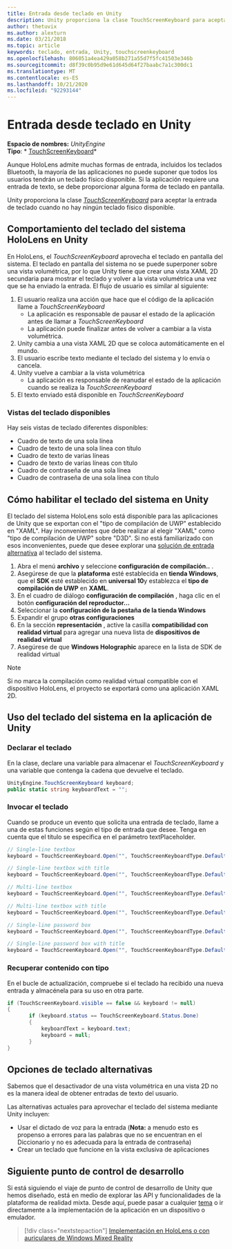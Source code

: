 ```yaml
---
title: Entrada desde teclado en Unity
description: Unity proporciona la clase TouchScreenKeyboard para aceptar la entrada de teclado cuando no hay ningún teclado físico disponible.
author: thetuvix
ms.author: alexturn
ms.date: 03/21/2018
ms.topic: article
keywords: teclado, entrada, Unity, touchscreenkeyboard
ms.openlocfilehash: 806051a4ea429a058b271a55d7f5fc41503e346b
ms.sourcegitcommit: d8f39c0b95d9e61d645d64f27baabc7a1c300dc1
ms.translationtype: MT
ms.contentlocale: es-ES
ms.lasthandoff: 10/21/2020
ms.locfileid: "92293144"
---
```

# <a name="keyboard-input-in-unity"></a>Entrada desde teclado en Unity

**Espacio de nombres:** *UnityEngine*<br>
 **Tipo**: * [TouchScreenKeyboard](https://docs.unity3d.com/ScriptReference/TouchScreenKeyboard.html)*

Aunque HoloLens admite muchas formas de entrada, incluidos los teclados Bluetooth, la mayoría de las aplicaciones no puede suponer que todos los usuarios tendrán un teclado físico disponible. Si la aplicación requiere una entrada de texto, se debe proporcionar alguna forma de teclado en pantalla.

Unity proporciona la clase *[TouchScreenKeyboard](https://docs.unity3d.com/ScriptReference/TouchScreenKeyboard.html)* para aceptar la entrada de teclado cuando no hay ningún teclado físico disponible.

## <a name="hololens-system-keyboard-behavior-in-unity"></a>Comportamiento del teclado del sistema HoloLens en Unity

En HoloLens, el *TouchScreenKeyboard* aprovecha el teclado en pantalla del sistema. El teclado en pantalla del sistema no se puede superponer sobre una vista volumétrica, por lo que Unity tiene que crear una vista XAML 2D secundaria para mostrar el teclado y volver a la vista volumétrica una vez que se ha enviado la entrada. El flujo de usuario es similar al siguiente:
1. El usuario realiza una acción que hace que el código de la aplicación llame a *TouchScreenKeyboard*
    * La aplicación es responsable de pausar el estado de la aplicación antes de llamar a *TouchScreenKeyboard*
    * La aplicación puede finalizar antes de volver a cambiar a la vista volumétrica.
2. Unity cambia a una vista XAML 2D que se coloca automáticamente en el mundo.
3. El usuario escribe texto mediante el teclado del sistema y lo envía o cancela.
4. Unity vuelve a cambiar a la vista volumétrica
    * La aplicación es responsable de reanudar el estado de la aplicación cuando se realiza la *TouchScreenKeyboard*
5. El texto enviado está disponible en *TouchScreenKeyboard*

### <a name="available-keyboard-views"></a>Vistas del teclado disponibles

Hay seis vistas de teclado diferentes disponibles:
* Cuadro de texto de una sola línea
* Cuadro de texto de una sola línea con título
* Cuadro de texto de varias líneas
* Cuadro de texto de varias líneas con título
* Cuadro de contraseña de una sola línea
* Cuadro de contraseña de una sola línea con título

## <a name="how-to-enable-the-system-keyboard-in-unity"></a>Cómo habilitar el teclado del sistema en Unity

El teclado del sistema HoloLens solo está disponible para las aplicaciones de Unity que se exportan con el "tipo de compilación de UWP" establecido en "XAML". Hay inconvenientes que debe realizar al elegir "XAML" como "tipo de compilación de UWP" sobre "D3D". Si no está familiarizado con esos inconvenientes, puede que desee explorar una [solución de entrada alternativa](#alternative-keyboard-options) al teclado del sistema.
1. Abra el menú **archivo** y seleccione **configuración de compilación..** .
2. Asegúrese de que la **plataforma** esté establecida en **tienda Windows**, que el **SDK** esté establecido en **universal 10**y establezca el **tipo de compilación de UWP** en **XAML**.
3. En el cuadro de diálogo **configuración de compilación** , haga clic en el botón **configuración del reproductor...**
4. Seleccionar la **configuración de la pestaña de la tienda Windows**
5. Expandir el grupo **otras configuraciones**
6. En la sección **representación** , active la casilla **compatibilidad con realidad virtual** para agregar una nueva lista de **dispositivos de realidad virtual**
7. Asegúrese de que **Windows Holographic** aparece en la lista de SDK de realidad virtual

>[!NOTE]
>Si no marca la compilación como realidad virtual compatible con el dispositivo HoloLens, el proyecto se exportará como una aplicación XAML 2D.

## <a name="using-the-system-keyboard-in-your-unity-app"></a>Uso del teclado del sistema en la aplicación de Unity

### <a name="declare-the-keyboard"></a>Declarar el teclado

En la clase, declare una variable para almacenar el *TouchScreenKeyboard* y una variable que contenga la cadena que devuelve el teclado.

```cs
UnityEngine.TouchScreenKeyboard keyboard;
public static string keyboardText = "";
```

### <a name="invoke-the-keyboard"></a>Invocar el teclado

Cuando se produce un evento que solicita una entrada de teclado, llame a una de estas funciones según el tipo de entrada que desee. Tenga en cuenta que el título se especifica en el parámetro textPlaceholder.

```cs
// Single-line textbox
keyboard = TouchScreenKeyboard.Open("", TouchScreenKeyboardType.Default, false, false, false, false);

// Single-line textbox with title
keyboard = TouchScreenKeyboard.Open("", TouchScreenKeyboardType.Default, false, false, false, false, "Single-line title");

// Multi-line textbox
keyboard = TouchScreenKeyboard.Open("", TouchScreenKeyboardType.Default, false, true, false, false);

// Multi-line textbox with title
keyboard = TouchScreenKeyboard.Open("", TouchScreenKeyboardType.Default, false, true, false, false, "Multi-line Title");

// Single-line password box
keyboard = TouchScreenKeyboard.Open("", TouchScreenKeyboardType.Default, false, false, true, false);

// Single-line password box with title
keyboard = TouchScreenKeyboard.Open("", TouchScreenKeyboardType.Default, false, false, true, false, "Secure Single-line Title");
```

### <a name="retrieve-typed-contents"></a>Recuperar contenido con tipo

En el bucle de actualización, compruebe si el teclado ha recibido una nueva entrada y almacénela para su uso en otra parte.

```cs
if (TouchScreenKeyboard.visible == false && keyboard != null)
{
       if (keyboard.status == TouchScreenKeyboard.Status.Done)
       {
           keyboardText = keyboard.text;
           keyboard = null;
       }
}
```

## <a name="alternative-keyboard-options"></a>Opciones de teclado alternativas

Sabemos que el desactivador de una vista volumétrica en una vista 2D no es la manera ideal de obtener entradas de texto del usuario.

Las alternativas actuales para aprovechar el teclado del sistema mediante Unity incluyen:
* Usar el dictado de voz para la entrada (<b>Nota:</b> a menudo esto es propenso a errores para las palabras que no se encuentran en el Diccionario y no es adecuada para la entrada de contraseña)
* Crear un teclado que funcione en la vista exclusiva de aplicaciones

## <a name="next-development-checkpoint"></a>Siguiente punto de control de desarrollo

Si está siguiendo el viaje de punto de control de desarrollo de Unity que hemos diseñado, está en medio de explorar las API y funcionalidades de la plataforma de realidad mixta. Desde aquí, puede pasar a cualquier [tema](unity-development-overview.md#3-platform-capabilities-and-apis) o ir directamente a la implementación de la aplicación en un dispositivo o emulador.

> [!div class="nextstepaction"]
> [Implementación en HoloLens o con auriculares de Windows Mixed Reality](../platform-capabilities-and-apis/using-visual-studio.md)
